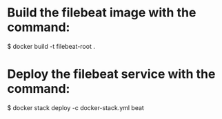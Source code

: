 # Build the filebeat image with the command:
$ docker build -t filebeat-root .

# Deploy the filebeat service with the command:
$ docker stack deploy -c docker-stack.yml beat
